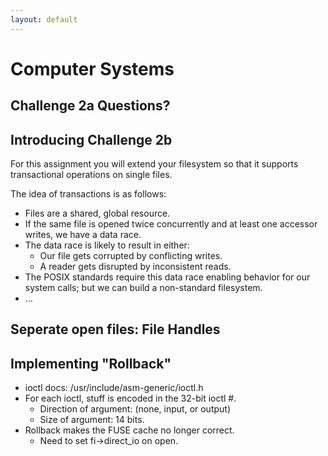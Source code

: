 ```yaml
---
layout: default
---
```


# Computer Systems

## Challenge 2a Questions?

## Introducing Challenge 2b

For this assignment you will extend your filesystem so that it supports
transactional operations on single files.

The idea of transactions is as follows:

 - Files are a shared, global resource.
 - If the same file is opened twice concurrently and at least one accessor
   writes, we have a data race.
 - The data race is likely to result in either:
   - Our file gets corrupted by conflicting writes.
   - A reader gets disrupted by inconsistent reads.
 - The POSIX standards require this data race enabling behavior for our system
   calls; but we can build a non-standard filesystem.
 - ...

## Seperate open files: File Handles

## Implementing "Rollback"

- ioctl docs: /usr/include/asm-generic/ioctl.h
 - For each ioctl, stuff is encoded in the 32-bit ioctl #.
   - Direction of argument: (none, input, or output)
   - Size of argument: 14 bits.
- Rollback makes the FUSE cache no longer correct.
  - Need to set fi->direct_io on open.
